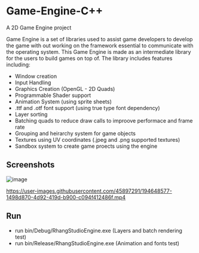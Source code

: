 # Game-Engine-C++
A 2D Game Engine project

Game Engine is a set of libraries used to assist game developers to develop the game with out working on the framework essential to communicate with the operating system. This Game Engine is made as an intermediate library for the users to build games on top of. The library includes features including:
- Window creation
- Input Handling
- Graphics Creation (OpenGL - 2D Quads)
- Programmable Shader support
- Animation System (using sprite sheets)
- .ttf and .otf font support (using true type font dependency)
- Layer sorting
- Batching quads to reduce draw calls to improove performace and frame rate
- Grouping and heirarchy system for game objects
- Textures using UV coordinates (.jpeg and .png supported textures)
- Sandbox system to create game proects using the engine

## Screenshots
![image](https://user-images.githubusercontent.com/45897291/194648083-e1d52f09-5c0c-4d63-b314-01d7ef6a53bd.png)

https://user-images.githubusercontent.com/45897291/194648577-1498d870-4d92-419d-b900-c094f412486f.mp4

## Run
- run bin/Debug/RhangStudioEngine.exe (Layers and batch rendering test)
- run bin/Release/RhangStudioEngine.exe (Animation and fonts test)
